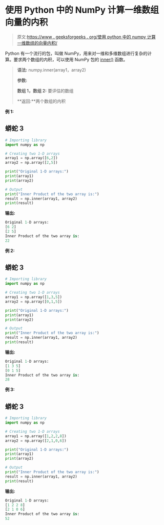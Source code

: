 # 使用 Python 中的 NumPy 计算一维数组向量的内积

> 原文:[https://www . geeksforgeeks . org/使用 python 中的 numpy 计算一维数组的向量内积/](https://www.geeksforgeeks.org/compute-the-inner-product-of-vectors-for-1-d-arrays-using-numpy-in-python/)

Python 有一个流行的包，叫做 NumPy，用来对一维和多维数组进行复杂的计算。要求两个数组的内积，可以使用 NumPy 包的 [inner()](https://www.geeksforgeeks.org/numpy-inner-in-python/) 函数。

> **语法:** numpy.inner(array1，array2)
> 
> **参数:**
> 
> **数组 1，数组 2:** 要评估的数组
> 
> **返回:**两个数组的内积

**例 1:**

## 蟒蛇 3

```py
# Importing library
import numpy as np

# Creating two 1-D arrays
array1 = np.array([6,2])
array2 = np.array([2,5])

print("Original 1-D arrays:")
print(array1)
print(array2)

# Output
print("Inner Product of the two array is:")
result = np.inner(array1, array2)
print(result)
```

**输出:**

```py
Original 1-D arrays:
[6 2]
[2 5]
Inner Product of the two array is:
22

```

**例 2:**

## 蟒蛇 3

```py
# Importing library
import numpy as np

# Creating two 1-D arrays
array1 = np.array([1,3,5])
array2 = np.array([0,1,5])

print("Original 1-D arrays:")
print(array1)
print(array2)

# Output
print("Inner Product of the two array is:")
result = np.inner(array1, array2)
print(result)
```

**输出:**

```py
Original 1-D arrays:
[1 3 5]
[0 1 5]
Inner Product of the two array is:
28

```

**例 3:**

## 蟒蛇 3

```py
# Importing library
import numpy as np

# Creating two 1-D arrays
array1 = np.array([1,2,2,8])
array2 = np.array([2,1,0,6])

print("Original 1-D arrays:")
print(array1)
print(array2)

# Output
print("Inner Product of the two array is:")
result = np.inner(array1, array2)
print(result)
```

**输出:**

```py
Original 1-D arrays:
[1 2 2 8]
[2 1 0 6]
Inner Product of the two array is:
52

```